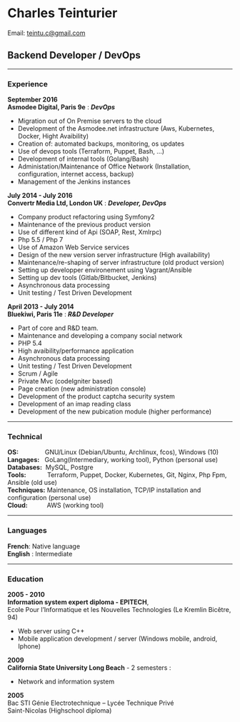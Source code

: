 # Charles Teinturier
Email: teintu.c@gmail.com
## Backend Developer / DevOps

------
### Experience
__September 2016__ <br>
__Asmodee Digital, Paris 9e__
: __*DevOps*__

- Migration out of On Premise servers to the cloud
- Development of the Asmodee.net infrastructure (Aws, Kubernetes, Docker, Hight Avaibility)
- Creation of: automated backups, monitoring, os updates
- Use of devops tools (Terraform, Puppet, Bash, ...)
- Development of internal tools (Golang/Bash)
- Administation/Maintenance of Office Network (Installation, configuration, internet access, backup)
- Management of the Jenkins instances

__July 2014 - July 2016__ <br>
__Convertr Media Ltd, London UK__
: __*Developer, DevOps*__

- Company product refactoring using Symfony2
- Maintenance of the previous product version
- Use of different kind of Api (SOAP, Rest, Xmlrpc)
- Php 5.5 / Php 7
- Use of Amazon Web Service services
- Design of the new version server infrastructure (High availability)
- Maintenance/re-shaping of server infrastructure (old product version)
- Setting up developper environement using Vagrant/Ansible
- Setting up dev tools (Gitlab/Bitbucket, Jenkins)
- Asynchronous data processing
- Unit testing / Test Driven Development

__April 2013 - July 2014__ <br>
__Bluekiwi, Paris 11e__
: __*R&D Developer*__

- Part of core and R&D team.
- Maintenance and developing a company social network
- PHP 5.4
- High avaibility/performance application
- Asynchronous data processing
- Unit testing / Test Driven Development
- Scrum / Agile
- Private Mvc (codeIgniter based)
- Page creation (new administration console)
- Development of the product captcha security system
- Development of an imap reading class
- Development of the new pubication module (higher
performance)

------

### Technical

__OS:__&nbsp;&nbsp;&nbsp;&nbsp;&nbsp;&nbsp;&nbsp;&nbsp;&nbsp;&nbsp;&nbsp;&nbsp;&nbsp;&nbsp;&nbsp;GNU/Linux (Debian/Ubuntu, Archlinux, fcos), Windows (10)<br>
__Langages:__&nbsp;&nbsp;&nbsp;GoLang(Intermediary, working tool), Python (personal use)<br>
__Databases:__&nbsp;&nbsp;MySQL, Postgre<br>
__Tools:__&nbsp;&nbsp;&nbsp;&nbsp;&nbsp;&nbsp;&nbsp;&nbsp;&nbsp;&nbsp;&nbsp;&nbsp;Terraform, Puppet, Docker, Kubernetes, Git, Nginx, Php Fpm, Ansible (old use)<br>
__Techniques:__&nbsp;Maintenance, OS installation, TCP/IP installation and configuration (personal use)<br>
__Cloud:__&nbsp;&nbsp;&nbsp;&nbsp;&nbsp;&nbsp;&nbsp;&nbsp;&nbsp;&nbsp;&nbsp;AWS (working tool)

------

### Languages

__French__: Native language<br>
__English__ : Intermediate<br>

-------

### Education

__2005 - 2010__ <br>
__Information system expert diploma - EPITECH__,<br>Ecole
Pour l’Informatique et les Nouvelles Technologies (Le
Kremlin Bicêtre, 94)<br>
- Web server using C++<br>
- Mobile application development / server (Windows mobile,
android, Iphone)<br>

 __2009__ <br>
 __California State University Long Beach__ - 2 semesters :
- Network and information system<br>

__2005__ <br>
  Bac STI Génie Electrotechnique – Lycée Technique Privé<br>
Saint-Nicolas (Highschool diploma)
